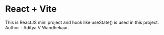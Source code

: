 # React + Vite

This is ReactJS mini project and hook like useState() is used in this project.
Author - Aditya V Wandhekaar.
